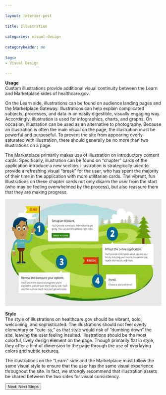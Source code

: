 ```yaml
---

layout: interior-post

title: Illustration

categories: visual-design

categoryheader: no

tags:
- Visual Design

--- 
```


<p><strong>Usage</strong><br>
Custom illustrations provide additional visual continuity between the Learn and Marketplace sides of healthcare.gov.</p>
<p>On the Learn side, illustrations can be found on audience landing pages and the Marketplace Gateway. Illustrations can help explain complicated subjects, processes, and data in an easily digestible, visually engaging way. Accordingly, illustration is used for infographics, charts, and graphs. On occasion, illustration can be used as an alternative to photography. Because an illustration is often the main visual on the page, the illustration must be powerful and purposeful. To prevent the site from appearing overly-saturated with illustration, there should generally be no more than two illustrations on a page.</p>
<p>The Marketplace primarily makes use of illustration on introductory content cards. Specifically, illustration can be found on “chapter” cards of the application introduce a new section. Illustration is strategically used to provide a refreshing visual “break” for the user, who has spent the majority of their time in the application with more utilitarian cards. The vibrant, fun illustrations on these chapter cards not only disarm the user from the start (who may be feeling overwhelmed by the process), but also reassure them that they are making progress.</p>
<p><a href="../../images/illustration.jpg"><img width="625" height="344" src="../../images/illustration-1024x564.jpg" alt="illustration" class="alignnone size-large wp-image-855"></a></p>
<p><strong>Style</strong><br>
The style of illustrations on healthcare.gov should be vibrant, bold, welcoming, and sophisticated. The illustrations should not feel overly elementary or “cute-sy,” as that style would risk of “dumbing down” the site, leaving the user feeling insulted. Illustrations should be the most colorful, lively design element on the page. Though primarily flat in style, they offer a hint of dimension to the page through the use of overlaying colors and subtle textures.</p>
<p>The illustrations on the “Learn” side and the Marketplace must follow the same visual style to ensure that the user has the same visual experience throughout the site. In fact, we strongly recommend that illustration assets be shared between the two sides for visual consistency.</p>
<div class="article-end"><a href="/visual-design/next-steps/" title="Next Steps"><button type="button" class="btn btn-large">Next: Next Steps</button></a>
<div>
</div><!-- .entry-content -->
<footer class="entry-meta">
</footer><!-- .entry-meta -->
</div>